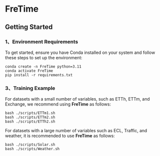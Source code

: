 # FreTime

## Getting Started

### 1、Environment Requirements

To get started, ensure you have Conda installed on your system and follow these steps to set up the environment:

```
conda create -n FreTime python=3.11
conda activate FreTime
pip install -r requirements.txt
```



### 3、Training Example

For datasets with a small number of variables, such as ETTh, ETTm, and Exchange, we recommend using **FreTime** as follows:
```
bash ./scripts/ETTm1.sh
bash ./scripts/ETTm2.sh
bash ./scripts/ETTh2.sh
```

For datasets with a large number of variables such as ECL, Traffic, and weather, it is recommended to use **FreTime** as follows:
```
bash ./scripts/Solar.sh
bash ./scripts/Weather.sh
```



